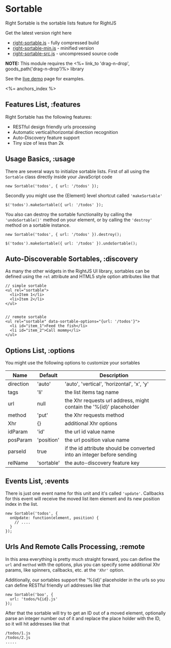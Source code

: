 # Sortable

Right Sortable is the sortable lists feature for RightJS

Get the latest version right here

* [right-sortable.js](/builds/ui/right-sortable.js) - fully compressed build
* [right-sortable-min.js](/builds/ui/right-sortable-min.js) - minified version
* [right-sortable-src.js](/builds/ui/right-sortable-src.js) - uncompressed source code

__NOTE:__ This module requires the <%= link_to 'drag-n-drop', goods_path('drag-n-drop')%> library

See the [live demo](/ui/sortable/demo) page for examples.

<%= anchors_index %>


## Features List, :features

Right Sortable has the following features:

* RESTful design friendly urls processing
* Automatic vertical/horizontal direction recognition
* Auto-Discovery feature support
* Tiny size of less than 2k


## Usage Basics, :usage

There are several ways to initialize sortable lists. First of all using the `Sortable`
class directly inside your JavaScript code

    new Sortable('todos', { url: '/todos' });

Secondly you might use the {Element} level shortcut called `'makeSortable'`

    $('todos').makeSortable({ url: '/todos' });

You also can destroy the sortable functionality by calling the `'undoSortable()'` method on
your element, or by calling the `'destroy'` method on a sortable instance.

    new Sortable('todos', { url: '/todos' }).destroy();

    $('todos').makeSortable({ url: '/todos' }).undoSortable();


## Auto-Discoverable Sortables, :discovery

As many the other widgets in the RightJS UI library, sortables can be defined using the `rel`
attribute and HTML5 style option attributes like that

    // simple sortable
    <ul rel="sortable">
      <li>Item 1</li>
      <li>Item 2</li>
    </ul>


    // remote sortable
    <ul rel="sortable" data-sortable-options="{url: '/todos'}">
      <li id="item_1">Feed the fish</li>
      <li id="item_2">Call mommy</li>
    </ul>


## Options List, :options

You might use the following options to customize your sortables
  
Name      | Default    | Description
----------|------------|---------------------------------------------------------------------
direction | 'auto'     | 'auto', 'vertical', 'horizontal', 'x', 'y'
tags      | 'li'       | the list items tag name
url       | null       | the Xhr requests url address, might contain the '%{id}' placeholder
method    | 'put'      | the Xhr requests method
Xhr       | {}         | additional Xhr options
idParam   | 'id'       | the url id value name
posParam  | 'position' | the url position value name
parseId   | true       | if the id attribute should be converted into an integer before sending
relName   | 'sortable' | the auto-discovery feature key


## Events List, :events

There is just one event name for this unit and it's called `'update'`. Callbacks for this event will receive
the moved list item element and its new position index in the list.

    new Sortable('todos', {
      onUpdate: function(element, position) {
        // ....
      }
    });


## Urls And Remote Calls Processing, :remote

In this area everything is pretty much straight forward, you can define the `url` and `method` with the options,
plus you can specify some additional Xhr params, like spinners, callbacks, etc. at the `'Xhr'` option.

Additionally, our sortables support the '%{id}' placeholder in the urls so you can define RESTful
friendly url addresses like that

    new Sortable('boo', {
      url: 'todos/%{id}.js'
    });

After that the sortable will try to get an ID out of a moved element, optionally parse an integer
number out of it and replace the place holder with the ID, so it will hit addresses like that

    /todos/1.js
    /todos/2.js
    .....
